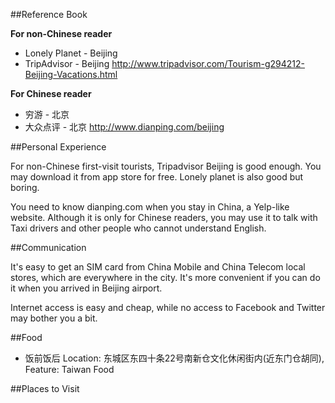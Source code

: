##Reference Book

**For non-Chinese reader**

* Lonely Planet - Beijing
* TripAdvisor - Beijing <http://www.tripadvisor.com/Tourism-g294212-Beijing-Vacations.html>

**For Chinese reader**

* 穷游 - 北京 
* 大众点评 - 北京 <http://www.dianping.com/beijing>

##Personal Experience

For non-Chinese first-visit tourists, Tripadvisor Beijing is good enough. You may download it from app store for free.
Lonely planet is also good but boring.

You need to know dianping.com when you stay in China, a Yelp-like website. Although it is only for Chinese readers, you may use it to talk with Taxi drivers and other people who cannot understand English.

##Communication

It's easy to get an SIM card from China Mobile and China Telecom local stores, which are everywhere in the city. It's more convenient if you can do it when you arrived in Beijing airport.

Internet access is easy and cheap, while no access to Facebook and Twitter may bother you a bit.

##Food

* 饭前饭后 Location: 东城区东四十条22号南新仓文化休闲街内(近东门仓胡同), Feature: Taiwan Food

##Places to Visit

 